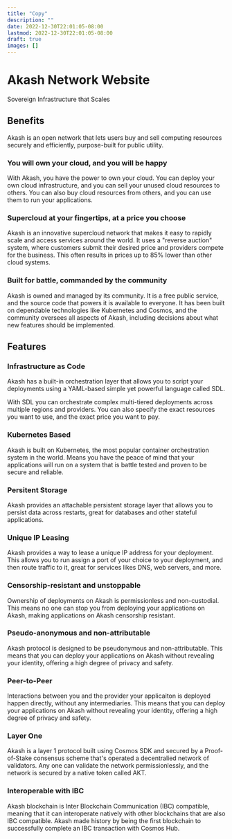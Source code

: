 ```yaml
---
title: "Copy"
description: ""
date: 2022-12-30T22:01:05-08:00
lastmod: 2022-12-30T22:01:05-08:00
draft: true
images: []
---
```


# Akash Network Website

Sovereign Infrastructure that Scales

## Benefits

Akash is an open network that lets users buy and sell computing resources securely and efficiently, purpose-built for public utility.

### You will own your cloud, and you will be happy

With Akash, you have the power to own your cloud. You can deploy your own cloud infrastructure, and you can sell your unused cloud resources to others. You can also buy cloud resources from others, and you can use them to run your applications.

### Supercloud at your fingertips, at a price you choose

Akash is an innovative supercloud network that makes it easy to rapidly scale and access services around the world. It uses a "reverse auction" system, where customers submit their desired price and providers compete for the business. This often results in prices up to 85% lower than other cloud systems.

### Built for battle, commanded by the community

Akash is owned and managed by its community. It is a free public service, and the source code that powers it is available to everyone. It has been built on dependable technologies like Kubernetes and Cosmos, and the community oversees all aspects of Akash, including decisions about what new features should be implemented.

## Features

### Infrastructure as Code

Akash has a built-in orchestration layer that allows you to script your deployments using a YAML-based simple yet powerful language called SDL. 

With SDL you can orchestrate complex multi-tiered deployments across multiple regions and providers. You can also specify the exact resources you want to use, and the exact price you want to pay.

### Kubernetes Based

Akash is built on Kubernetes, the most popular container orchestration system in the world.  Means you have the peace of mind that your applications will run on a system that is battle tested and proven to be secure and reliable.


### Persitent Storage

Akash provides an attachable persistent storage layer that allows you to persist data across restarts, great for databases and other stateful applications.

### Unique IP Leasing

Akash provides a way to lease a unique IP address for your deployment. This allows you to run assign a port of your choice to your deployment, and then route traffic to it, great for services likes DNS, web servers, and more.

### Censorship-resistant and unstoppable

Ownership of deployments on Akash is permissionless and non-custodial. This means no one can stop you from deploying your applications on Akash, making applications on Akash censorship resistant.

### Pseudo-anonymous and non-attributable

Akash protocol is designed to be pseudonymous and non-attributable. This means that you can deploy your applications on Akash without revealing your identity, offering a high degree of privacy and safety.

### Peer-to-Peer

Interactions between you and the provider your applicaiton is deployed happen directly, without any intermediaries. This means that you can deploy your applications on Akash without revealing your identity, offering a high degree of privacy and safety.

### Layer One

Akash is a layer 1 protocol built using Cosmos SDK and secured by a Proof-of-Stake consensus scheme that's operated a decentralied network of validators. Any one can validate the network permissionlessly, and the network is secured by a native token called AKT.

### Interoperable with IBC

Akash blockchain is Inter Blockchain Communication (IBC) compatible, meaning that it can interoperate natively with other blockchains that are also IBC compatible. Akash made history by being the first blockchain to successfully complete an IBC transaction with Cosmos Hub.
